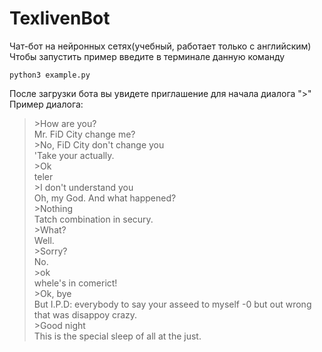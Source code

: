 # TexlivenBot
Чат-бот на нейронных сетях(учебный, работает только с английским)
Чтобы запустить пример введите в терминале данную команду
```{r, engine='bash', count_lines}
python3 example.py
```
После загрузки бота вы увидете приглашение для начала диалога ">"<br />
Пример диалога:
>\>How are you?<br />
Mr. FiD City change me?<br />
>\>No, FiD City don't change you<br />
'Take your actually.<br />
>\>Ok<br />
teler<br />
>\>I don't understand you<br />
Oh, my God. And what happened?<br />
>\>Nothing<br />
Tatch combination in secury.<br />
>\>What?<br />
Well.<br />
>\>Sorry?<br />
No.<br />
>\>ok<br />
whele's in comerict!<br />
>\>Ok, bye<br />
But I.P.D: everybody to say your asseed to myself -0 but out wrong that was disappoy crazy.<br />
>\>Good night<br />
This is the special sleep of all at the just.<br />
